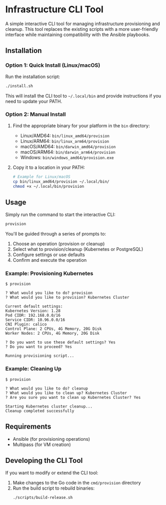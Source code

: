 # Infrastructure CLI Tool

A simple interactive CLI tool for managing infrastructure provisioning and cleanup. This tool replaces the existing scripts with a more user-friendly interface while maintaining compatibility with the Ansible playbooks.

## Installation

### Option 1: Quick Install (Linux/macOS)

Run the installation script:

```bash
./install.sh
```

This will install the CLI tool to `~/.local/bin` and provide instructions if you need to update your PATH.

### Option 2: Manual Install

1. Find the appropriate binary for your platform in the `bin` directory:
   - Linux/AMD64: `bin/linux_amd64/provision`
   - Linux/ARM64: `bin/linux_arm64/provision`
   - macOS/AMD64: `bin/darwin_amd64/provision`
   - macOS/ARM64: `bin/darwin_arm64/provision`
   - Windows: `bin/windows_amd64/provision.exe`

2. Copy it to a location in your PATH:
   ```bash
   # Example for Linux/macOS
   cp bin/linux_amd64/provision ~/.local/bin/
   chmod +x ~/.local/bin/provision
   ```

## Usage

Simply run the command to start the interactive CLI:

```bash
provision
```

You'll be guided through a series of prompts to:

1. Choose an operation (provision or cleanup)
2. Select what to provision/cleanup (Kubernetes or PostgreSQL)
3. Configure settings or use defaults
4. Confirm and execute the operation

### Example: Provisioning Kubernetes

```
$ provision

? What would you like to do? provision
? What would you like to provision? Kubernetes Cluster

Current default settings:
Kubernetes Version: 1.28
Pod CIDR: 192.168.0.0/16
Service CIDR: 10.96.0.0/16
CNI Plugin: calico
Control Plane: 2 CPUs, 4G Memory, 20G Disk
Worker Nodes: 2 CPUs, 4G Memory, 20G Disk

? Do you want to use these default settings? Yes
? Do you want to proceed? Yes

Running provisioning script...
```

### Example: Cleaning Up

```
$ provision

? What would you like to do? cleanup
? What would you like to clean up? Kubernetes Cluster
? Are you sure you want to clean up Kubernetes Cluster? Yes

Starting Kubernetes cluster cleanup...
Cleanup completed successfully
```

## Requirements

- Ansible (for provisioning operations)
- Multipass (for VM creation)

## Developing the CLI Tool

If you want to modify or extend the CLI tool:

1. Make changes to the Go code in the `cmd/provision` directory
2. Run the build script to rebuild binaries:
   ```bash
   ./scripts/build-release.sh
   ```
